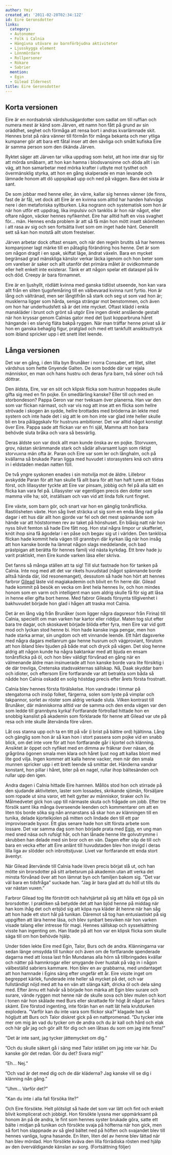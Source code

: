 ```yaml
---
author: Ymir
created_at: '2011-02-28T02:34:12Z'
id: Eire Geronsdotter
links:
  category:
  - Autonomer
  - Folk i Calnia
  - Hängivna utövare av barnförbjudna aktiviteter
  - Ljusskygga element
  - Lönnmördare
  - Rollpersoner
  - Rökare
  - Sabrier
  mention:
  - Egin
  - Gilead Ildernest
title: Eire Geronsdotter
---
```


Korta versionen
--------

Eire är en nordsabrisk värdshusägardotter som sadlat om till ruffian och numera mest är känd som
Järven, ett namn hon fått på grund av sin oräddhet, seghet och förmåga att rensa bort i andras
kvarlämnade skit. Hennes brist på nära vänner till förmån för många bekanta och mer ytliga kumpaner
gör att bara ett fåtal inser att den sävliga och smått kufiska Eire är samma person som den ökända
Järven.

Ryktet säger att Järven tar vilka uppdrag som helst, att hon inte drar sig för att mörda småbarn,
att hon kan hamna i blodsvansinne och döda allt i sin väg, att hon samarbetar med mörka krafter i
utbyte mot tysthet och övermänsklig styrka, att hon en gång skalperade en man levande och lämnade
honom att dö uppspikad upp och ned på väggen. Bara det sista är sant.

De som jobbar med henne eller, än värre, kallar sig hennes vänner (de finns, fast de är få), vet
dock att Eire är en kvinna som alltid har handen halvvägs nere i den metaforiska syltburken. Lika
nogrann och systematisk som hon är när hon utför ett uppdrag, lika impulsiv och tanklös är hon när
något, eller oftare någon, väcker hennes nyfikenhet. Eire har alltid haft en viss svaghet för...
män. Hennes enda problem är att så få män hon mött insett skönheten i att rasa av sig och sen
fortsätta livet som om inget hade hänt. Generellt sett så kan hon motstå allt utom frestelser.

Järven arbetar dock oftast ensam, och när den regeln brutits så har hennes kompanjoner lagt märke
till en påtaglig förändring hos henne. Det är som om någon dragit i en spak, skiftat läge, ändrat
växeln. Bara en mycket begränsad grad mänskliga känslor verkar läcka igenom och hon beter som om
varelser är saker och allt utanför det primära målet är ovidkommande eller helt enkelt inte
existerar. Tänk er att någon spelar ett dataspel på liv och död. Creepy är bara förnamnet.

Eire är en ljushyllt, rödlätt kvinna med ganska tidlöst utseende, hon kan vara allt från en sliten
tjugofemåring till en välbevarad kvinna runt fyrtio. Hon är lång och vältränad, men ser långtifrån
så stark och seg ut som vad hon är; musklerna ligger som hårda, seniga strängar mot benstommen, och
även om hon har underhudsfett så är det inte mycket. Oftast klädd i enkla manskläder i brunt och
grönt så utgör Eire ingen direkt anslående gestalt när hon kryssar genom Calnias gator med det ljust
kopparbruna håret hängande i en slarvig fläta bakpå ryggen. När man träffar henne privat så är hon
en ganska behaglig figur, pratglad och med ett tankfullt ansiktsuttryck som ibland spricker upp i
ett snett litet leende.

Långa versionen
--------

Det var en gång, i den lilla byn Brunåker i norra Consaber, ett litet, slitet värdshus som hette
Gnyende Galten. De som bodde där var rejala människor, en man och hans hustru och deras fyra barn,
två söner och två döttrar.

Den äldsta, Eire, var en söt och klipsk flicka som hustrun hoppades skulle gifta sig med en fin
pojke. En smedlärling kanske? Eller till och med en storbondeson? Pappa Geron var mer tveksam över
planerna. Han var den som var flickan närmast, och var vis nog att inse att en flicka som hellre
strövade i skogen än sydde, hellre brottades med bröderna än lekte med systern och inte hade det i
sig att le om hon inte var glad inte heller skulle bli en bra påläggskalv för hustruns ambitioner.
Det var alltid något konstigt över Eire. Pappa sade att flickan var en fri själ, Mamma att hon bara
behövde sluta bråka och vara så besvärlig.

Deras äldste son var dock allt man kunde önska av en pojke. Storvuxen, grov, nästan skrämmande stark
och sådär allvarsamt lugn som riktigt storvuxna män ofta är. Paran och Eire var som ler och
långhalm, och på kvällarna så brukade Paran ligga med huvudet i storasysters knä och stirra in i
eldstaden medan natten föll.

De två yngre syskonen enades i sin motvilja mot de äldre. Lillebror avskydde Paran för att han
skulle få allt bara för att han haft turen att födas först, och lillasyster tyckte att Eire var
pinsam, jobbig och fel på alla sätt en flicka kan vara fel på. Lillasyster var egentligen precis den
dotter som mamma ville ha; söt, inställsam och van vid att linda folk runt fingret.

Eire växte, som barn gör, och snart var hon en gänglig tonårsflicka. Rastlösheten växte. Hon såg
livet sträcka ut sig som en enda lång rad gråa dagar i ett hus där allt hon gjorde var fel och det
mest spännande som hände var att höststormen rev av taket på hönshuset. En blåsig natt när hon nyss
blivit femton så hade Eire fått nog. Hon stal några limpor ur skafferiet, knöt ihop sina få ägodelar
i en påse och begav sig ut i världen. Den tanklösa flickan hade kommit hela vägen till grannbyn där
kyrkan låg när hon insåg att hon kanske borde ha lämnat någon slags meddelande, och bad prästpigan
att berätta för hennes familj vid nästa kyrkdag. Ett brev hade ju varit praktiskt, men Eire kunde
varken läsa eller skriva.

Det fanns så många ställen att ta sig! Till slut fastnade hon för tanken på Calnia. Inte nog med att
det var rikets huvudstad (något spännande borde alltså hända där, löd resonemanget), dessutom så
hade hon hört att hennes farbror [Gilead] läste vid magiakademin och blivit en fin herre där. Gilead
hade kommit på besök en vecka om året hela hennes liv, och hon mindes honom som en varm och
intelligent man som aldrig skulle få för sig att låsa in henne eller gifta bort henne. Med fabror
Gileads försynta tillgivenhet i bakhuvudet började hon glad i hågen att traska mot Calnia.

Det är en lång väg från Brunåker (som ligger några dagsresor från Firina) till Calnia, speciellt om
man varken har kartor eller riddjur. Maten tog slut efter bara tre dagar, och skoskavet började
blöda efter fyra, men Eire var vid gott mod och lyckan stod henne bi. Hon hade kanske inga pengar,
men hon hade starka armar, sin ungdom och ett vinnande leende. Ett hårt dagsverke med några dagars
mellanrum gav henne husrum och vägproviant, förutom att hon ibland blev bjuden på både mat och dryck
på vägen. Det slog henne aldrig att någon kunde ha några baktankar med att bjuda en ensam
tonårsflicka på öl, och hon blev väldigt förvånad en gång när en välmenande äldre man insinuerade
att hon kanske borde vara lite försiktig i de där trevliga, Cretenska stadsvakternas sällskap. Nå,
Daak skyddar barn och idioter, och eftersom Eire fortfarande var att betrakta som båda så nådde hon
Calnia oskadd en solig höstdag precis efter årets första frostnatt.

Calnia blev hennes första förälskelse. Hon vandrade i timmar på stengatorna och insöp folket,
färgerna, solen som lyste på vimplar och takpannor, sorlet av röster som aldrig verkade sluta.
Vilken kontrast till Brunåker, där människorna alltid var de samma och den enda vägen var den som
ledde till grannbyns kyrka! Fortfarande förtrollad hittade hon en snobbig kanslist på akademin som
förklarade för henne att Gilead var ute på resa och inte skulle återvända före våren.

Låt oss stanna upp och ta en titt på vår (i brist på bättre ord) hjältinna. Lång och gänglig som hon
är så kan hon i stort passera som pojke vid en snabb blick, om det inte vore för att hon fortfarande
går i kjortel och klänning. Ansiktet är öppet och nyfiket med en dimma av fräknar över näsan, de
grågröna ögonen smala men klara och håret ljust nog att kallas blont med lite god vilja. Ingen
kommer att kalla henne vacker, men när den smala munnen spricker upp i ett brett leende så smittar
det. Händerna vandrar konstant, hon pillar i håret, biter på en nagel, rullar ihop bältesänden och
rullar upp den igen.

Andra dagen i Calnia hittade Eire hamnen. Mållös stod hon och stirrade på den sjudande aktiviteten,
laster som lossades, skrikande sjömän, försäljare som ropade ut sina varor, ett helt gytter av
människor, tiraker och liv. Målmedvetet gick hon upp till närmaste skuta och frågade om jobb. Efter
tre försök samt lika många överseende leenden och kommentarer om att en liten tös borde söka sig nån
annanstans så skar hon av klänningen till en tunika, delade kjortelkjolen på mitten och lindade den
till ett par improviserade byxor. Ett glas senare hade hon sitt första arbete som lossare. Det var
samma dag som hon började prata med [Egin], en ung man med sned näsa och rufsigt hår, och han lånade
henne lite golvutrymme i skrubben han delade med sin bror och en vän. Dagen efter söp de till och
bara en vecka efter att Eire anlänt till huvudstaden blev hon invigd i deras lilla liga av slödder
och inbrottstjuvar. Livet var fortfarande ett enda stort äventyr.

När Gilead återvände till Calnia hade löven precis börjat slå ut, och han mötte sin brorsdotter på
sitt arbetsrum på akademin utan att verka det minsta förvånad över att hon lämnat byn och familjen
bakom sig. ”Det var väl bara en tidsfråga” suckade han. ”Jag är bara glad att du höll ut tills du
var nästan vuxen.”

Farbror Gilead tog lite förstrött och halvhjärtat på sig att hålla ett öga på sin brorsdotter. I
praktiken så betydde det att han bjöd henne på middag när han kom ihåg det och erbjöd sig att köpa
nya kläder åt henne när han såg att hon hade ett stort hål på tunikan. Däremot så tog han
entusiastiskt på sig uppgiften att lära henne läsa, och blev synbart besviken när hon varken visade
talang eller intresse för magi. Hennes sällskap och sysselsättning visste han ingenting om. Han
litade på att hon var en klipsk flicka som skulle säga till om hon behövde hjälp.

Under tiden lekte Eire med Egin, Talor, Burs och de andra. Klänningarna var sedan länge omsydda till
tunikor och även om de fortfarande spenderade dagarna med att lossa last från Mundanas alla hörn så
tillbringades kvällar och nätter på hamnkrogar eller smygande över hustak på väg in i någon
välbeställd sabriers kammare. Hon blev en av grabbarna, med undantaget att hon hamnade i Egins säng
efter ungefär ett år. Eire visste inget om begreppet kärlek, funderade inte heller så mycket på det,
och var fullständigt nöjd med att ha en vän att slänga käft, dricka öl och dela säng med. Efter ännu
ett halvår så började hon märka att Egin blev surare och surare, vände ryggen mot henne när de
skulle sova och blev mulen och kort i tonen när hon skålade med Burs eller skrattade för högt åt
något av Talors skämt. Eire förstod ingenting, inte förän han en natt lät hela krutdurken explodera.
”Varför kan du inte vara som flickor ska?” klagade han så högljutt att Burs och Talor diskret gick
på en nattpromenad. ”Du tycker inte mer om mig än vad du tycker om de andra och du är kall och hård
och elak och här går jag och gör allt för dig och sen låtsas du som om jag inte finns!”

”Det är inte sant, jag tycker jättemycket om dig.”

”Och du skulle säkert gå i säng med Talor istället om jag inte var här. Du kanske gör det redan. Gör
du det? Svara mig!”

”Eh... Nej.”

”Och vad är det med dig och de där kläderna? Jag kanske vill se dig i klänning nån gång.”

”Uhm... Varför det?”

”Kan du inte i alla fall försöka lite?”

Och Eire försökte. Helt plötsligt så hade det som var lätt och fint och enkelt blivit komplicerat
och jobbigt. Hon försökte lyssna mer uppmärksamt på honom än på de andra, le fint som hennes syster
brukade göra, satte ett bälte i midjan på tunikan och försökte svaja på höfterna när hon gick, men
så fort hon slappnade av så gled bältet ned på höften och svajandet blev till hennes vanliga, lugna
hasande. En liten, liten del av henne blev lättad när han blev mördad. Hon försökte kväva den lilla
förrädiska rösten med hjälp av den överväldigande känslan av sorg. (Fortsättning följer)

  [Gilead]: Gilead_Ildernest
  [Egin]: Egin